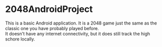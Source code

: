 # 2048AndroidProject
This is a basic Android application.  It is a 2048 game just the same as the classic one you have probably played before.  
It doesn't have any internet connectivity, but it does still track the high schore locally.

